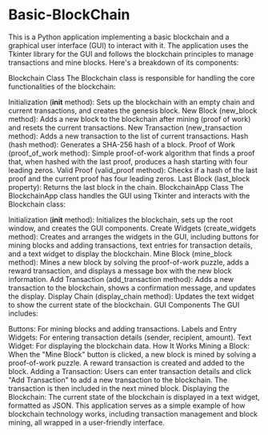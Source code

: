 # Basic-BlockChain

This is a Python application implementing a basic blockchain and a graphical user interface (GUI) to interact with it. The application uses the Tkinter library for the GUI and follows the blockchain principles to manage transactions and mine blocks. Here's a breakdown of its components:

Blockchain Class
The Blockchain class is responsible for handling the core functionalities of the blockchain:

Initialization (__init__ method): Sets up the blockchain with an empty chain and current transactions, and creates the genesis block.
New Block (new_block method): Adds a new block to the blockchain after mining (proof of work) and resets the current transactions.
New Transaction (new_transaction method): Adds a new transaction to the list of current transactions.
Hash (hash method): Generates a SHA-256 hash of a block.
Proof of Work (proof_of_work method): Simple proof-of-work algorithm that finds a proof that, when hashed with the last proof, produces a hash starting with four leading zeros.
Valid Proof (valid_proof method): Checks if a hash of the last proof and the current proof has four leading zeros.
Last Block (last_block property): Returns the last block in the chain.
BlockchainApp Class
The BlockchainApp class handles the GUI using Tkinter and interacts with the Blockchain class:

Initialization (__init__ method): Initializes the blockchain, sets up the root window, and creates the GUI components.
Create Widgets (create_widgets method): Creates and arranges the widgets in the GUI, including buttons for mining blocks and adding transactions, text entries for transaction details, and a text widget to display the blockchain.
Mine Block (mine_block method): Mines a new block by solving the proof-of-work puzzle, adds a reward transaction, and displays a message box with the new block information.
Add Transaction (add_transaction method): Adds a new transaction to the blockchain, shows a confirmation message, and updates the display.
Display Chain (display_chain method): Updates the text widget to show the current state of the blockchain.
GUI Components
The GUI includes:

Buttons: For mining blocks and adding transactions.
Labels and Entry Widgets: For entering transaction details (sender, recipient, amount).
Text Widget: For displaying the blockchain data.
How It Works
Mining a Block: When the "Mine Block" button is clicked, a new block is mined by solving a proof-of-work puzzle. A reward transaction is created and added to the block.
Adding a Transaction: Users can enter transaction details and click "Add Transaction" to add a new transaction to the blockchain. The transaction is then included in the next mined block.
Displaying the Blockchain: The current state of the blockchain is displayed in a text widget, formatted as JSON.
This application serves as a simple example of how blockchain technology works, including transaction management and block mining, all wrapped in a user-friendly interface.
